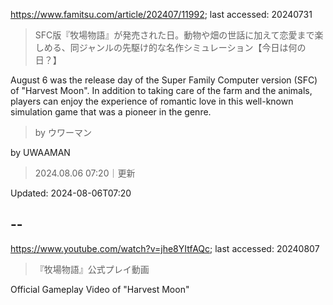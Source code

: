 https://www.famitsu.com/article/202407/11992; last accessed: 20240731

> SFC版『牧場物語』が発売された日。動物や畑の世話に加えて恋愛まで楽しめる、同ジャンルの先駆け的な名作シミュレーション【今日は何の日？】

August 6 was the release day of the Super Family Computer version (SFC) of "Harvest Moon". In addition to taking care of the farm and the animals, players can enjoy the experience of romantic love in this well-known simulation game that was a pioneer in the genre.

> by ウワーマン

by UWAAMAN

> 2024.08.06 07:20｜更新

Updated: 2024-08-06T07:20 

## --

https://www.youtube.com/watch?v=jhe8YItfAQc; last accessed: 20240807

> 『牧場物語』公式プレイ動画 

Official Gameplay Video of "Harvest Moon" 

